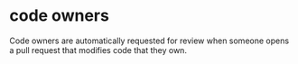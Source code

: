 # code owners
Code owners are automatically requested for review when someone opens a pull request that modifies code that they own. 